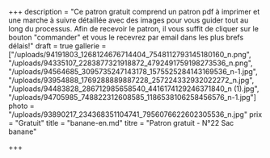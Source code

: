 +++
description = "Ce patron gratuit comprend un patron pdf à imprimer et une marche à suivre détaillée avec des images pour vous guider tout au long du processus. Afin de recevoir le patron, il vous suffit de cliquer sur le bouton \"commander\" et vous le recevrez par email dans les plus brefs délais!"
draft = true
gallerie = ["/uploads/94191803_1268124676714404_7548112793145180160_n.png", "/uploads/94335107_2283877321918872_4792491759198273536_n.png", "/uploads/94564685_3095735247143178_1575525284143169536_n-1.jpg", "/uploads/93954888_1769288889887228_257224332932022272_n.jpg", "/uploads/94483828_286712985658540_4416174129246371840_n (1).jpg", "/uploads/94705985_748822312608585_1186538106258456576_n-1.jpg"]
photo = "/uploads/93890217_234368351104741_7956076622602305536_n.jpg"
prix = "Gratuit"
title = "banane-en.md"
titre = "Patron gratuit - N°22 Sac banane"

+++
